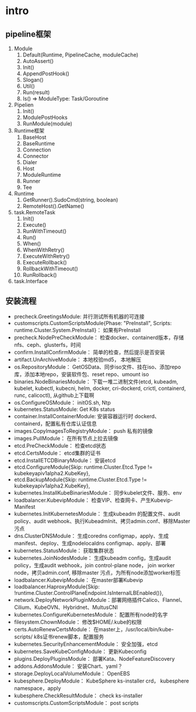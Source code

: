# intro


## pipeline框架

1. Module
   1. Default(Runtime, PipelineCache, moduleCache)
   2. AutoAssert()
   3. Init()
   4. AppendPostHook()
   5. Slogan()
   6. Util()
   7. Run(result)
   8. Is() => ModuleType: Task/Goroutine
2. Pipelien
   1. Init()
   2. ModulePostHooks
   3. RunModule(module)
3. Runtime框架
   1. BaseHost
   2. BaseRuntime
   3. Connection
   4. Connector
   5. Dialer
   6. Host
   7. ModuleRuntime
   8. Runner
   9. Tee
4. Runtime
   1. GetRunner().SudoCmd(string, boolean)
   2. RemoteHost().GetName()
5.  task.RemoteTask
    1.  Init()
    2.  Execute()
    3.  RunWithTimeout()
    4.  Run()
    5.  When() 
    6.  WhenWithRetry()
    7.  ExecuteWithRetry()
    8.  ExecuteRollback()
    9.  RollbackWithTimeout()
    10. RunRollback()
6.  task.Interface

## 安装流程

- precheck.GreetingsModule: 并行测试所有机器的可连接
- customscripts.CustomScriptsModule{Phase: "PreInstall", Scripts: runtime.Cluster.System.PreInstall}： 如果有PreInstall
- precheck.NodePreCheckModule： 检查docker、containerd版本，存储nfs、ceph、glusterfs，时间
- confirm.InstallConfirmModule： 简单的检查，然后提示是否安装
- artifact.UnArchiveModule： 本地校验md5， 本地解压
- os.RepositoryModule： GetOSData、同步iso文件、挂在iso、添加repo库，添加本地repo，安装软件包、reset repo、umount iso
- binaries.NodeBinariesModule： 下载一堆二进制文件(etcd, kubeadm, kubelet, kubectl, kubecni, helm, docker, cri-dockerd, crictl, containerd, runc, calicoctl), 从github上下载啊
- os.ConfigureOSModule： initOS.sh, Ntp
- kubernetes.StatusModule: Get K8s status
- container.InstallContainerModule: 安装容器运行时 dockerd、containerd，配置私有仓库认证信息
- images.CopyImagesToRegistryModule： push 私有的镜像
- images.PullModule： 在所有节点上拉去镜像
- etcd.PreCheckModule： 检查etcd状态
- etcd.CertsModule： etcd集群的证书
- etcd.InstallETCDBinaryModule： 安装etcd
- etcd.ConfigureModule{Skip: runtime.Cluster.Etcd.Type != kubekeyapiv1alpha2.KubeKey},
- etcd.BackupModule{Skip: runtime.Cluster.Etcd.Type != kubekeyapiv1alpha2.KubeKey},
- kubernetes.InstallKubeBinariesModule： 同步kubelet文件、服务、env
- loadbalancer.KubevipModule： 检查VIP、检查网卡、产生Kubevip-Manifest
- kubernetes.InitKubernetesModule： 生成kubeadm 的配置文件、audit policy、audit webhook、执行KubeadmInit、拷贝admin.conf、移除Master污点
- dns.ClusterDNSModule： 生成coredns configmap，apply、生成manifest、deploy、生成nodelocaldns configmap、apply、部署
- kubernetes.StatusModule： 获取集群状态
- kubernetes.JoinNodesModule： 生成kubeadm config，生成audit policy，生成audit webhook，join control-plane node， join worker node，拷贝admin.conf, 移除master 污点，为所有node添加worker标签
- loadbalancer.KubevipModule： 在master部署Kubevip
- loadbalancer.HaproxyModule{Skip: !runtime.Cluster.ControlPlaneEndpoint.IsInternalLBEnabled()},
- network.DeployNetworkPluginModule：部署网络插件Calico、Flannel、Cilium、KubeOVN、Hybridnet、MultusCNI
- kubernetes.ConfigureKubernetesModule： 配置所有node的名字
- filesystem.ChownModule： 修改$HOME/.kube的权限
- certs.AutoRenewCertsModule： 在master上，/usr/local/bin/kube-scripts/ k8s证书renew脚本，配置服务
- kubernetes.SecurityEnhancementModule： 安全加强，etcd
- kubernetes.SaveKubeConfigModule： 更新Kubeconfig
- plugins.DeployPluginsModule： 部署Kata、NodeFeatureDiscovery
- addons.AddonsModule： 安装Chart、yaml？
- storage.DeployLocalVolumeModule： OpenEBS
- kubesphere.DeployModule： KubeSphere ks-installer crd， kubesphere namespace，apply
- kubesphere.CheckResultModule： check ks-installer
- customscripts.CustomScriptsModule： post scripts